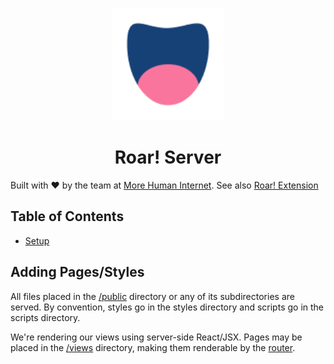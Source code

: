 <p align="center">
  <a href="https://morehumaninternet.org">
    <img alt="More Human Internet" src="https://raw.githubusercontent.com/morehumaninternet/roar-extension/main/img/roar_128.png" width="180" />
  </a>
</p>
<h1 align="center">
  Roar! Server
</h1>

Built with ❤️ by the team at <a href="https://morehumaninternet.org">More Human Internet</a>. See also [Roar! Extension](https://github.com/morehumaninternet/roar-extension)

## Table of Contents

- [Setup](/SETUP.md)

## Adding Pages/Styles

All files placed in the [/public](/public) directory or any of its subdirectories are served. By convention, styles go in the styles directory and scripts go in the scripts directory.

We're rendering our views using server-side React/JSX. Pages may be placed in the [/views](/views) directory, making them renderable by the [router](src/router.ts).